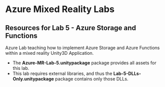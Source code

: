 # Azure Mixed Reality Labs

## Resources for Lab 5 - Azure Storage and Functions

Azure Lab teaching how to implement Azure Storage and Azure Functions within a mixed reality Unity3D Application.

- The **Azure-MR-Lab-5.unitypackage** package provides all assets for this lab.
- This lab requires external libraries, and thus the **Lab-5-DLLs-Only.unitypackage** package contains only those DLLs.